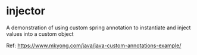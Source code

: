 # injector
A demonstration of using custom spring annotation to instantiate and inject values into a custom object

Ref: https://www.mkyong.com/java/java-custom-annotations-example/
